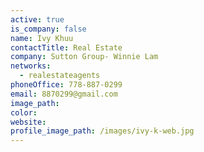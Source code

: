 ```yaml
---
active: true
is_company: false
name: Ivy Khuu
contactTitle: Real Estate
company: Sutton Group- Winnie Lam
networks:
  - realestateagents
phoneOffice: 778-887-0299
email: 8870299@gmail.com
image_path:
color:
website:
profile_image_path: /images/ivy-k-web.jpg
---
```



